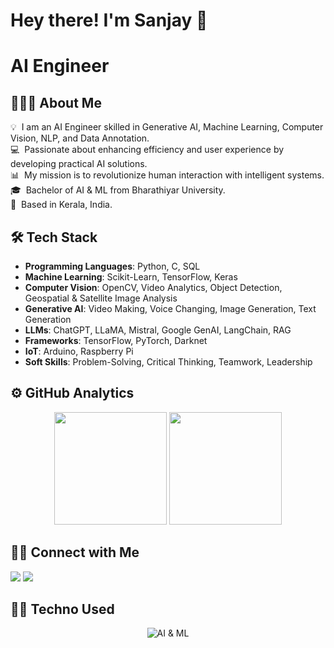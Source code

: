 # Hey there! I'm Sanjay 👋
# AI Engineer

## 👨🏻‍💻 About Me

💡 &nbsp;I am an AI Engineer skilled in Generative AI, Machine Learning, Computer Vision, NLP, and Data Annotation.<br>
💻 &nbsp;Passionate about enhancing efficiency and user experience by developing practical AI solutions.<br>
📊 &nbsp;My mission is to revolutionize human interaction with intelligent systems.<br>
🎓 &nbsp;Bachelor of AI & ML from Bharathiyar University.<br>
📍 &nbsp;Based in Kerala, India.<br>

## 🛠 Tech Stack

- **Programming Languages**: Python, C, SQL
- **Machine Learning**: Scikit-Learn, TensorFlow, Keras
- **Computer Vision**: OpenCV, Video Analytics, Object Detection, Geospatial & Satellite Image Analysis
- **Generative AI**: Video Making, Voice Changing, Image Generation, Text Generation
- **LLMs**: ChatGPT, LLaMA, Mistral, Google GenAI, LangChain, RAG
- **Frameworks**: TensorFlow, PyTorch, Darknet
- **IoT**: Arduino, Raspberry Pi
- **Soft Skills**: Problem-Solving, Critical Thinking, Teamwork, Leadership


## ⚙️ GitHub Analytics
<p align="center">
  <img height="180em" src="https://github-readme-stats.vercel.app/api?username=SanjayYDas&show_icons=true&theme=algolia&include_all_commits=true&count_private=true"/>
  <img height="180em" src="https://github-readme-stats.vercel.app/api/top-langs/?username=SanjayYDas&layout=compact&langs_count=8&theme=algolia"/>
</p>

## 🤝🏻 Connect with Me

<a href="mailto:sanjaydas8899@gmail.com"><img src="https://img.shields.io/badge/-Email-D14836?style=flat&logo=Gmail&logoColor=white"></a>
<a href="https://linkedin.com/in/sanjay-y-das"><img src="https://img.shields.io/badge/-LinkedIn-0077B5?style=flat&logo=Linkedin&logoColor=white"></a>

## 👨‍💻 Techno Used
  <p align="center">
    <img src="https://skillicons.dev/icons?i=tensorflow,pytorch,python,opencv,linux" alt="AI & ML" />
  </p>
</div>
